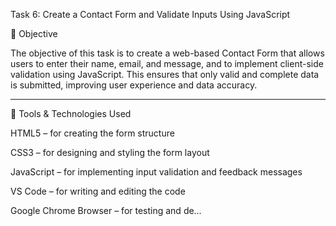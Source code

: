 Task 6: Create a Contact Form and Validate Inputs Using JavaScript

🎯 Objective

The objective of this task is to create a web-based Contact Form that allows users to enter their name, email, and message, and to implement client-side validation using JavaScript.
This ensures that only valid and complete data is submitted, improving user experience and data accuracy.


---

🧰 Tools & Technologies Used

HTML5 – for creating the form structure

CSS3 – for designing and styling the form layout

JavaScript – for implementing input validation and feedback messages

VS Code – for writing and editing the code

Google Chrome Browser – for testing and de…
